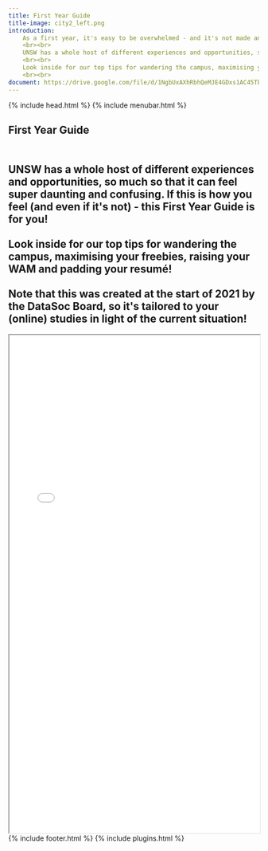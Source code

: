 ```yaml
---
title: First Year Guide
title-image: city2_left.png
introduction:
    As a first year, it's easy to be overwhelmed - and it's not made any easier by our degree!
    <br><br>
    UNSW has a whole host of different experiences and opportunities, so much so that it can feel super daunting and confusing. If this is how you feel (and even if it's not) - this <b>First Year Guide</b> is for you!
    <br><br>
    Look inside for our top tips for wandering the campus, maximising your social skills, raising your WAM and padding your resum&eacute;!
    <br><br>
document: https://drive.google.com/file/d/1NgbUxAXhRbhQeMJE4GDxs1AC45TbtUS3/preview
---
```

<html lang="en">
    {% include head.html %}
  <body>
      <!-- Hero and Navbar -->
      {% include menubar.html %}
      <!-- Introduction -->
    <section class="hero is-light is-bold">
        <div class="hero-body">
          <div class="container">
            <h1 class="title">
              First Year Guide
            </h1>
            <h2 class="subtitle">
                <br>
                UNSW has a whole host of different experiences and opportunities, so much so that it can feel super daunting and confusing. If this is how you feel (and even if it's not) - this <b>First Year Guide</b> is for you!
                <br><br>
                Look inside for our top tips for wandering the campus, maximising your freebies, raising your WAM and padding your resum&eacute;!
                <br><br>
                Note that this was created at the start of 2021 by the DataSoc Board, so it's tailored to your (online) studies in light of the current situation!
            </h2>
          </div>
        </div>
    </section>
        <div class="hero-body">
            <div class="container">
            <iframe src="{{ page.document }}" width="100%" height="1000"></iframe> 
            </div>
        </div>
        {% include footer.html %}
        {% include plugins.html %}
</body>

